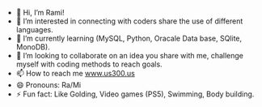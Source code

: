 - 👋 Hi, I’m Rami!
- 👀 I’m interested in connecting with coders share the use of different languages.
- 🌱 I’m currently learning (MySQL, Python, Oracale Data base, SQlite, MonoDB).
- 💞️ I’m looking to collaborate on an idea you share with me, challenge myself with coding methods to reach goals.
- 📫 How to reach me www.us300.us
- 😄 Pronouns: Ra/Mi
- ⚡ Fun fact: Like Golding, Video games (PS5), Swimming, Body building.

<!---
us300/us300 is a ✨ special ✨ repository because its `README.md` (this file) appears on your GitHub profile.
You can click the Preview link to take a look at your changes.
--->

